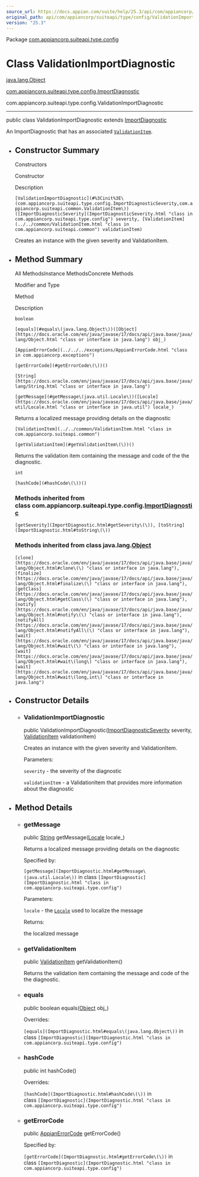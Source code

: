 ```yaml
---
source_url: https://docs.appian.com/suite/help/25.3/api/com/appiancorp/suiteapi/type/config/ValidationImportDiagnostic.html
original_path: api/com/appiancorp/suiteapi/type/config/ValidationImportDiagnostic.html
version: "25.3"
---
```


Package [com.appiancorp.suiteapi.type.config](package-summary.html)

# Class ValidationImportDiagnostic

[java.lang.Object](https://docs.oracle.com/en/java/javase/17/docs/api/java.base/java/lang/Object.html "class or interface in java.lang")

[com.appiancorp.suiteapi.type.config.ImportDiagnostic](ImportDiagnostic.html "class in com.appiancorp.suiteapi.type.config")

com.appiancorp.suiteapi.type.config.ValidationImportDiagnostic

* * *

public class ValidationImportDiagnostic extends [ImportDiagnostic](ImportDiagnostic.html "class in com.appiancorp.suiteapi.type.config")

An ImportDiagnostic that has an associated [`ValidationItem`](../../common/ValidationItem.html "class in com.appiancorp.suiteapi.common").

-   ## Constructor Summary

    Constructors

    Constructor

    Description

    `[ValidationImportDiagnostic](#%3Cinit%3E\(com.appiancorp.suiteapi.type.config.ImportDiagnosticSeverity,com.appiancorp.suiteapi.common.ValidationItem\))([ImportDiagnosticSeverity](ImportDiagnosticSeverity.html "class in com.appiancorp.suiteapi.type.config") severity, [ValidationItem](../../common/ValidationItem.html "class in com.appiancorp.suiteapi.common") validationItem)`

    Creates an instance with the given severity and ValidationItem.

-   ## Method Summary

    All MethodsInstance MethodsConcrete Methods

    Modifier and Type

    Method

    Description

    `boolean`

    `[equals](#equals\(java.lang.Object\))([Object](https://docs.oracle.com/en/java/javase/17/docs/api/java.base/java/lang/Object.html "class or interface in java.lang") obj_)`

    `[AppianErrorCode](../../../exceptions/AppianErrorCode.html "class in com.appiancorp.exceptions")`

    `[getErrorCode](#getErrorCode\(\))()`

    `[String](https://docs.oracle.com/en/java/javase/17/docs/api/java.base/java/lang/String.html "class or interface in java.lang")`

    `[getMessage](#getMessage\(java.util.Locale\))([Locale](https://docs.oracle.com/en/java/javase/17/docs/api/java.base/java/util/Locale.html "class or interface in java.util") locale_)`

    Returns a localized message providing details on the diagnostic

    `[ValidationItem](../../common/ValidationItem.html "class in com.appiancorp.suiteapi.common")`

    `[getValidationItem](#getValidationItem\(\))()`

    Returns the validation item containing the message and code of the the diagnostic.

    `int`

    `[hashCode](#hashCode\(\))()`

    ### Methods inherited from class com.appiancorp.suiteapi.type.config.[ImportDiagnostic](ImportDiagnostic.html "class in com.appiancorp.suiteapi.type.config")

    `[getSeverity](ImportDiagnostic.html#getSeverity\(\)), [toString](ImportDiagnostic.html#toString\(\))`

    ### Methods inherited from class java.lang.[Object](https://docs.oracle.com/en/java/javase/17/docs/api/java.base/java/lang/Object.html "class or interface in java.lang")

    `[clone](https://docs.oracle.com/en/java/javase/17/docs/api/java.base/java/lang/Object.html#clone\(\) "class or interface in java.lang"), [finalize](https://docs.oracle.com/en/java/javase/17/docs/api/java.base/java/lang/Object.html#finalize\(\) "class or interface in java.lang"), [getClass](https://docs.oracle.com/en/java/javase/17/docs/api/java.base/java/lang/Object.html#getClass\(\) "class or interface in java.lang"), [notify](https://docs.oracle.com/en/java/javase/17/docs/api/java.base/java/lang/Object.html#notify\(\) "class or interface in java.lang"), [notifyAll](https://docs.oracle.com/en/java/javase/17/docs/api/java.base/java/lang/Object.html#notifyAll\(\) "class or interface in java.lang"), [wait](https://docs.oracle.com/en/java/javase/17/docs/api/java.base/java/lang/Object.html#wait\(\) "class or interface in java.lang"), [wait](https://docs.oracle.com/en/java/javase/17/docs/api/java.base/java/lang/Object.html#wait\(long\) "class or interface in java.lang"), [wait](https://docs.oracle.com/en/java/javase/17/docs/api/java.base/java/lang/Object.html#wait\(long,int\) "class or interface in java.lang")`

-   ## Constructor Details

    -   ### ValidationImportDiagnostic

        public ValidationImportDiagnostic([ImportDiagnosticSeverity](ImportDiagnosticSeverity.html "class in com.appiancorp.suiteapi.type.config") severity, [ValidationItem](../../common/ValidationItem.html "class in com.appiancorp.suiteapi.common") validationItem)

        Creates an instance with the given severity and ValidationItem.

        Parameters:

        `severity` - the severity of the diagnostic

        `validationItem` - a ValidationItem that provides more information about the diagnostic

-   ## Method Details

    -   ### getMessage

        public [String](https://docs.oracle.com/en/java/javase/17/docs/api/java.base/java/lang/String.html "class or interface in java.lang") getMessage([Locale](https://docs.oracle.com/en/java/javase/17/docs/api/java.base/java/util/Locale.html "class or interface in java.util") locale\_)

        Returns a localized message providing details on the diagnostic

        Specified by:

        `[getMessage](ImportDiagnostic.html#getMessage\(java.util.Locale\))` in class `[ImportDiagnostic](ImportDiagnostic.html "class in com.appiancorp.suiteapi.type.config")`

        Parameters:

        `locale` - the [`Locale`](https://docs.oracle.com/en/java/javase/17/docs/api/java.base/java/util/Locale.html "class or interface in java.util") used to localize the message

        Returns:

        the localized message

    -   ### getValidationItem

        public [ValidationItem](../../common/ValidationItem.html "class in com.appiancorp.suiteapi.common") getValidationItem()

        Returns the validation item containing the message and code of the the diagnostic.

    -   ### equals

        public boolean equals([Object](https://docs.oracle.com/en/java/javase/17/docs/api/java.base/java/lang/Object.html "class or interface in java.lang") obj\_)

        Overrides:

        `[equals](ImportDiagnostic.html#equals\(java.lang.Object\))` in class `[ImportDiagnostic](ImportDiagnostic.html "class in com.appiancorp.suiteapi.type.config")`

    -   ### hashCode

        public int hashCode()

        Overrides:

        `[hashCode](ImportDiagnostic.html#hashCode\(\))` in class `[ImportDiagnostic](ImportDiagnostic.html "class in com.appiancorp.suiteapi.type.config")`

    -   ### getErrorCode

        public [AppianErrorCode](../../../exceptions/AppianErrorCode.html "class in com.appiancorp.exceptions") getErrorCode()

        Specified by:

        `[getErrorCode](ImportDiagnostic.html#getErrorCode\(\))` in class `[ImportDiagnostic](ImportDiagnostic.html "class in com.appiancorp.suiteapi.type.config")`